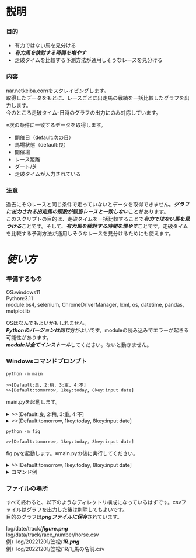 # 説明
### 目的
- 有力ではない馬を見分ける
- ***有力馬を検討する時間を増やす***
- 走破タイムを比較する予測方法が通用しそうなレースを見分ける
### 内容
nar.netkeiba.coｍをスクレイピングします。  
取得したデータをもとに、レースごとに出走馬の戦績を一括比較したグラフを出力します。  
今のところ走破タイム-日時のグラフの出力にのみ対応しています。
  
※次の条件に一致するデータを取得します。
- 開催日（default:次の日）    
- 馬場状態（default:良）  
- 開催場  
- レース距離  
- ダート/芝  
- 走破タイムが入力されている  

### 注意
過去にそのレースと同じ条件で走っていないとデータを取得できません。***グラフに出力される出走馬の頭数が該当レースと一致しない***ことがあります。  
このスクリプトの目的は、走破タイムを一括比較することで***有力ではない馬を見つける***ことです。そして、***有力馬を検討する時間を増やす***ことです。走破タイムを比較する予測方法が通用しそうなレースを見分けるためにも使えます。

# ***使い方***
### 準備するもの
OS:windows11  
Python:3.11  
module:bs4, selenium, ChromeDriverManager, lxml, os, datetime, pandas, matplotlib  
  
OSはなんでもよいかもしれません。  
***Pythonのバージョンは同じ***方がよいです。moduleの読み込みでエラーが起きる可能性があります。  
***moduleは全てインストール***してください。ないと動きません。  
### Windowsコマンドプロンプト
```
python -m main

>>[Default:良, 2:稍, 3:重, 4:不]
>>[Default:tomorrow, 1key:today, 8key:input date]
```
main.pyを起動します。  
  
<details><summary>>>[Default:良, 2:稍, 3:重, 4:不]</summary>
  
| 取得したい馬場状態 | 入力 |
|:-|-:|
| 良馬場 | 1 or any other |
| 稍重馬場 | 2 |
| 重馬場 | 3 |
| 不良馬場 | 4 |
</details>

<details><summary>>>[Default:tomorrow, 1key:today, 8key:input date]</summary>
  
| 分析したい日 | 入力の長さ |
|:-|-:|
| 明日 | 0 |
| 今日 | 1 |
| 指定日付 | 8 | 
</details>

```
python -m fig

>>[Default:tomorrow, 1key:today, 8key:input date]
```
fig.pyを起動します。※main.pyの後に実行してください。  
<details><summary>>>[Default:tomorrow, 1key:today, 8key:input date]</summary>
  
| 分析したい日 | 入力の長さ |
|:-|-:|
| 明日 | 0 |
| 今日 | 1 |
| 指定日付 | 8 |
</details>

<details><summary>コマンド例</summary>

明日のレースと同じ距離・同じ開催場で良馬場のものだけ取得して、そのグラフを作りたいときは、

```
>>python -m main
>>
>>

（スクレイピングが終わる）


>>python -m fig
>>
```
のように指示します。  
\>>の部分はなにも入力せず、エンターキーを押します。

2022年12月08日のレースと同じ距離・同じ開催場で重馬場のものだけ取得して、そのグラフを作りたいときは、

```
>>python -m main
>>3
>>20221208

（スクレイピングが終わる）


>>python -m fig
>>20221208
```
のように指示します。  
\>>の部分はなにも入力せず、エンターキーを押します。
</details>

  
### ファイルの場所
すべて終わると、以下のようなディレクトリ構成になっているはずです。csvファイルはグラフを出力した後は削除してもよいです。  
目的のグラフは***pngファイルに保存***されています。  
  
log/date/track/***figure.png***  
log/data/track/race_number/horse.csv  
例）log/20221201/笠松/***1R.png***  
例）log/20221201/笠松/1R/1_馬の名前.csv  
